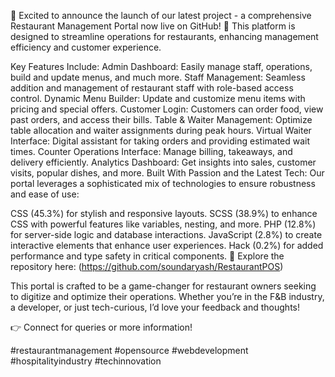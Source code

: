 🚀 Excited to announce the launch of our latest project - a comprehensive Restaurant Management Portal now live on GitHub! 🎉 This platform is designed to streamline operations for restaurants, enhancing management efficiency and customer experience.

Key Features Include:
Admin Dashboard: Easily manage staff, operations, build and update menus, and much more.
Staff Management: Seamless addition and management of restaurant staff with role-based access control.
Dynamic Menu Builder: Update and customize menu items with pricing and special offers.
Customer Login: Customers can order food, view past orders, and access their bills.
Table & Waiter Management: Optimize table allocation and waiter assignments during peak hours.
Virtual Waiter Interface: Digital assistant for taking orders and providing estimated wait times.
Counter Operations Interface: Manage billing, takeaways, and delivery efficiently.
Analytics Dashboard: Get insights into sales, customer visits, popular dishes, and more.
Built With Passion and the Latest Tech:
Our portal leverages a sophisticated mix of technologies to ensure robustness and ease of use:

CSS (45.3%) for stylish and responsive layouts.
SCSS (38.9%) to enhance CSS with powerful features like variables, nesting, and more.
PHP (12.8%) for server-side logic and database interactions.
JavaScript (2.8%) to create interactive elements that enhance user experiences.
Hack (0.2%) for added performance and type safety in critical components.
🔗 Explore the repository here: (https://github.com/soundaryash/RestaurantPOS)

This portal is crafted to be a game-changer for restaurant owners seeking to digitize and optimize their operations. Whether you’re in the F&B industry, a developer, or just tech-curious, I’d love your feedback and thoughts!

👉 Connect for queries or more information!

#restaurantmanagement #opensource #webdevelopment #hospitalityindustry #techinnovation

